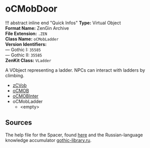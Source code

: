 # oCMobDoor

!!! abstract inline end "Quick Infos"
    **Type:** Virtual Object<br/>
    **Format Name:** ZenGin Archive<br/>
    **File Extension:** `.ZEN`<br/>
    **Class Name:** `oCMobLadder`<br/>
    **Version Identifiers:**<br />
    — Gothic I: `35585`<br/>
    — Gothic II: `35585`<br/>
    **ZenKit Class:** `VLadder`

A VObject representing a ladder. NPCs can interact with ladders by climbing.

<ul class="sp-list">
    <li class="sp-type"><a href="../zCVob/">zCVob</a></li>
    <li class="sp-type"><a href="../oCMOB/">oCMOB</a></li>
    <li class="sp-type"><a href="../oCMOBInter/">oCMOBInter</a></li>
    <li class="sp-type">
        <span>oCMobLadder</span>
        <ul class="sp-list">
            <li class="sp-none">&lt;empty&gt;</li>
        </ul>
    </li>
</ul>

## Sources

The help file for the Spacer, found [here](https://wiki.worldofgothic.de/doku.php?id=spacer:hilfedatei) and the
Russian-language knowledge accumulator [gothic-library.ru](http://www.gothic-library.ru/publ/ocmobladder/1-1-0-508).
